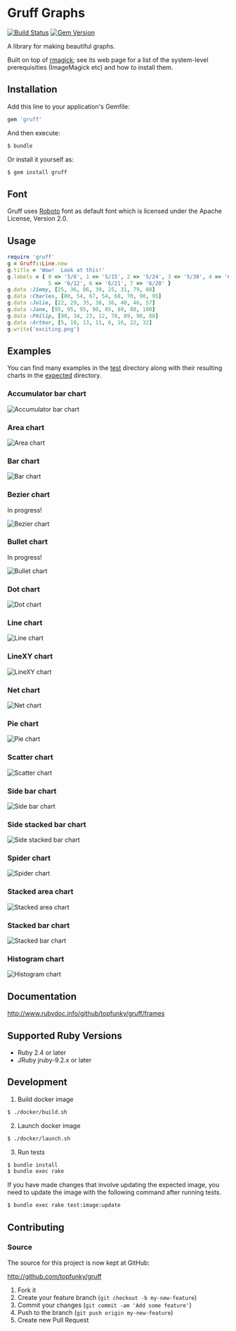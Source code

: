 # Gruff Graphs

[![Build Status](https://travis-ci.org/topfunky/gruff.svg?branch=master)](https://travis-ci.org/topfunky/gruff)
[![Gem Version](https://badge.fury.io/rb/gruff.svg)](https://badge.fury.io/rb/gruff)

A library for making beautiful graphs.

Built on top of [rmagick](https://github.com/rmagick/rmagick); see its web page
for a list of the system-level prerequisities (ImageMagick etc) and how to install them.

## Installation

Add this line to your application's Gemfile:

```sh
gem 'gruff'
```

And then execute:

```sh
$ bundle
```

Or install it yourself as:

```sh
$ gem install gruff
```

## Font
Gruff uses [Roboto](https://fonts.google.com/specimen/Roboto) font as default font which is licensed under the Apache License, Version 2.0.

## Usage

```ruby
require 'gruff'
g = Gruff::Line.new
g.title = 'Wow!  Look at this!'
g.labels = { 0 => '5/6', 1 => '5/15', 2 => '5/24', 3 => '5/30', 4 => '6/4',
             5 => '6/12', 6 => '6/21', 7 => '6/28' }
g.data :Jimmy, [25, 36, 86, 39, 25, 31, 79, 88]
g.data :Charles, [80, 54, 67, 54, 68, 70, 90, 95]
g.data :Julie, [22, 29, 35, 38, 36, 40, 46, 57]
g.data :Jane, [95, 95, 95, 90, 85, 80, 88, 100]
g.data :Philip, [90, 34, 23, 12, 78, 89, 98, 88]
g.data :Arthur, [5, 10, 13, 11, 6, 16, 22, 32]
g.write('exciting.png')
```

## Examples

You can find many examples in the [test](https://github.com/topfunky/gruff/tree/master/test)
directory along with their resulting charts in the
[expected](https://github.com/topfunky/gruff/tree/master/test/expected) directory.

### Accumulator bar chart

![Accumulator bar chart](https://raw.github.com/topfunky/gruff/master/test/expected/accum_bar.png)

### Area chart

![Area chart](https://raw.github.com/topfunky/gruff/master/test/expected/area_keynote.png)

### Bar chart

![Bar chart](https://raw.github.com/topfunky/gruff/master/test/expected/bar_rails_keynote.png)

### Bezier chart

In progress!

![Bezier chart](https://raw.github.com/topfunky/gruff/master/test/expected/bezier_3.png)

### Bullet chart

In progress!

![Bullet chart](https://raw.github.com/topfunky/gruff/master/test/expected/bullet_greyscale.png)

### Dot chart

![Dot chart](https://raw.github.com/topfunky/gruff/master/test/expected/dot.png)

### Line chart

![Line chart](https://raw.github.com/topfunky/gruff/master/test/expected/line_theme_rails_keynote_.png)

### LineXY chart

![LineXY chart](https://raw.github.com/topfunky/gruff/master/test/expected/line_xy.png)

### Net chart

![Net chart](https://raw.github.com/topfunky/gruff/master/test/expected/net_wide_graph.png)

### Pie chart

![Pie chart](https://raw.github.com/topfunky/gruff/master/test/expected/pie_pastel.png)

### Scatter chart

![Scatter chart](https://raw.github.com/topfunky/gruff/master/test/expected/scatter_basic.png)

### Side bar chart

![Side bar chart](https://raw.github.com/topfunky/gruff/master/test/expected/side_bar.png)

### Side stacked bar chart

![Side stacked bar chart](https://raw.github.com/topfunky/gruff/master/test/expected/side_stacked_bar_keynote.png)

### Spider chart

![Spider chart](https://raw.github.com/topfunky/gruff/master/test/expected/spider_37signals.png)

### Stacked area chart

![Stacked area chart](https://raw.github.com/topfunky/gruff/master/test/expected/stacked_area_keynote.png)

### Stacked bar chart

![Stacked bar chart](https://raw.github.com/topfunky/gruff/master/test/expected/stacked_bar_keynote.png)

### Histogram chart

![Histogram chart](https://raw.github.com/topfunky/gruff/master/test/expected/histogram.png)


## Documentation

http://www.rubydoc.info/github/topfunky/gruff/frames

## Supported Ruby Versions

- Ruby 2.4 or later
- JRuby jruby-9.2.x or later

## Development
1. Build docker image
```sh
$ ./docker/build.sh
```

2. Launch docker image
```sh
$ ./docker/launch.sh
```

3. Run tests
```sh
$ bundle install
$ bundle exec rake
```

If you have made changes that involve updating the expected image, you need to update the image with the following command after running tests.

```sh
$ bundle exec rake test:image:update
```

## Contributing

### Source

The source for this project is now kept at GitHub:

http://github.com/topfunky/gruff

1. Fork it
2. Create your feature branch (`git checkout -b my-new-feature`)
3. Commit your changes (`git commit -am 'Add some feature'`)
4. Push to the branch (`git push origin my-new-feature`)
5. Create new Pull Request
